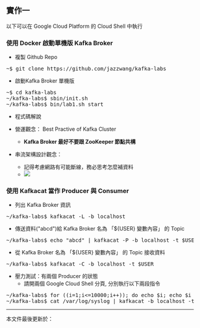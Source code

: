 ## 實作一

以下可以在 Google Cloud Platform 的 Cloud Shell 中執行

### 使用 Docker 啟動單機版 Kafka Broker

* 複製 Github Repo

<pre>
~$ git clone https://github.com/jazzwang/kafka-labs
</pre>

* 啟動Kafka Broker 單機版

<pre>
~$ cd kafka-labs
~/kafka-labs$ sbin/init.sh
~/kafka-labs$ bin/lab1.sh start
</pre>

* 程式碼解說

* 營運觀念： Best Practive of Kafka Cluster
    * **Kafka Broker 最好不要跟 ZooKeeper 節點共構**

* 串流架構設計觀念：
    * 記得考慮網路有可能斷線，務必思考怎麼補資料
    * ![](https://image.slidesharecdn.com/2017-11-12datapipelinematters-171112161249/95/data-pipeline-matters-21-1024.jpg?cb=1510506116)

### 使用 Kafkacat 當作 Producer 與 Consumer

* 列出 Kafka Broker 資訊

<pre>
~/kafka-labs$ kafkacat -L -b localhost
</pre>

* 傳送資料("abcd")給 Kafka Broker 名為 「${USER} 變數內容」 的 Topic

<pre>
~/kafka-labs$ echo "abcd" | kafkacat -P -b localhost -t $USER
</pre>

* 從 Kafka Broker 名為 「${USER} 變數內容」 的 Topic 接收資料

<pre>
~/kafka-labs$ kafkacat -C -b localhost -t $USER
</pre>

* 壓力測試：有兩個 Producer 的狀態
    * 請開兩個 Google Cloud Shell 分頁, 分別執行以下兩段指令
<pre>
~/kafka-labs$ for ((i=1;i<=10000;i++)); do echo $i; echo $i | kafkacat -b localhost -t $USER; done
~/kafka-labs$ cat /var/log/syslog | kafkacat -b localhost -t $USER
</pre>

--------------------
本文件最後更新於：<script>document.write(document.lastModified);</script>
